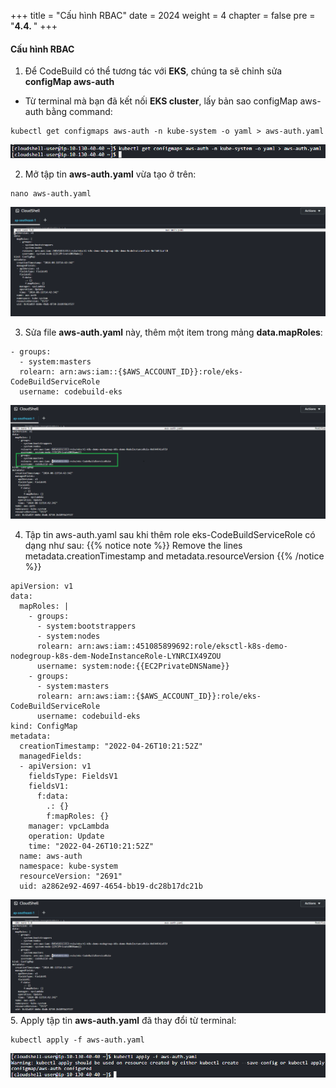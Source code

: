 +++
title = "Cấu hình RBAC"
date = 2024
weight = 4
chapter = false
pre = "<b>4.4. </b>"
+++

#### Cấu hình RBAC

1. Để CodeBuild có thể tương tác với **EKS**, chúng ta sẽ chỉnh sửa **configMap aws-auth**
- Từ terminal mà bạn đã kết nối **EKS cluster**, lấy bản sao configMap aws-auth bằng command:
```
kubectl get configmaps aws-auth -n kube-system -o yaml > aws-auth.yaml
```
![00001-Configure-RBAC](/images/4-Generate-Code-Pipeline/4-Configure-RBAC/00001-Configure-RBAC.png?width=90pc)

2. Mở tập tin **aws-auth.yaml** vừa tạo ở trên:
```
nano aws-auth.yaml
```
![00002-Configure-RBAC](/images/4-Generate-Code-Pipeline/4-Configure-RBAC/00002-Configure-RBAC.png?width=90pc)

3. Sửa file **aws-auth.yaml** này, thêm một item trong mảng **data.mapRoles**:
```
- groups:
  - system:masters
  rolearn: arn:aws:iam::{$AWS_ACCOUNT_ID}}:role/eks-CodeBuildServiceRole
  username: codebuild-eks

```
![00003-Configure-RBAC](/images/4-Generate-Code-Pipeline/4-Configure-RBAC/00003-Configure-RBAC.png?width=90pc)

4. Tập tin aws-auth.yaml sau khi thêm role eks-CodeBuildServiceRole có dạng như sau:
{{% notice note %}}
Remove the lines metadata.creationTimestamp and metadata.resourceVersion
{{% /notice %}}
```
apiVersion: v1
data:
  mapRoles: |
    - groups:
      - system:bootstrappers
      - system:nodes
      rolearn: arn:aws:iam::451085899692:role/eksctl-k8s-demo-nodegroup-k8s-dem-NodeInstanceRole-LYNRCIX49ZOU
      username: system:node:{{EC2PrivateDNSName}}
    - groups:
      - system:masters
      rolearn: arn:aws:iam::{$AWS_ACCOUNT_ID}}:role/eks-CodeBuildServiceRole
      username: codebuild-eks
kind: ConfigMap
metadata:
  creationTimestamp: "2022-04-26T10:21:52Z"
  managedFields:
  - apiVersion: v1
    fieldsType: FieldsV1
    fieldsV1:
      f:data:
        .: {}
        f:mapRoles: {}
    manager: vpcLambda
    operation: Update
    time: "2022-04-26T10:21:52Z"
  name: aws-auth
  namespace: kube-system
  resourceVersion: "2691"
  uid: a2862e92-4697-4654-bb19-dc28b17dc21b
```

![00005-Configure-RBAC](/images/4-Generate-Code-Pipeline/4-Configure-RBAC/00005-Configure-RBAC.png?width=90pc)
5. Apply tập tin **aws-auth.yaml** đã thay đổi từ terminal:
```
kubectl apply -f aws-auth.yaml
```

![00004-Configure-RBAC](/images/4-Generate-Code-Pipeline/4-Configure-RBAC/00004-Configure-RBAC.png?width=90pc)